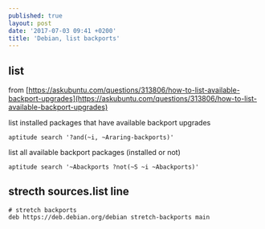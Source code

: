 ```yaml
---
published: true
layout: post
date: '2017-07-03 09:41 +0200'
title: 'Debian, list backports'
---
```

## list

from [https://askubuntu.com/questions/313806/how-to-list-available-backport-upgrades](https://askubuntu.com/questions/313806/how-to-list-available-backport-upgrades)

list installed packages that have available backport upgrades

    aptitude search '?and(~i, ~Araring-backports)'

list all available backport packages (installed or not)

    aptitude search '~Abackports ?not(~S ~i ~Abackports)'
    
## strecth sources.list line

    # stretch backports
    deb https://deb.debian.org/debian stretch-backports main